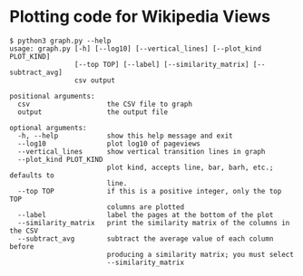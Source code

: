 # Plotting code for Wikipedia Views

    $ python3 graph.py --help
    usage: graph.py [-h] [--log10] [--vertical_lines] [--plot_kind PLOT_KIND]
                    [--top TOP] [--label] [--similarity_matrix] [--subtract_avg]
                    csv output

    positional arguments:
      csv                   the CSV file to graph
      output                the output file

    optional arguments:
      -h, --help            show this help message and exit
      --log10               plot log10 of pageviews
      --vertical_lines      show vertical transition lines in graph
      --plot_kind PLOT_KIND
                            plot kind, accepts line, bar, barh, etc.; defaults to
                            line.
      --top TOP             if this is a positive integer, only the top TOP
                            columns are plotted
      --label               label the pages at the bottom of the plot
      --similarity_matrix   print the similarity matrix of the columns in the CSV
      --subtract_avg        subtract the average value of each column before
                            producing a similarity matrix; you must select
                            --similarity_matrix
